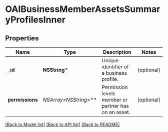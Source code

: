 # OAIBusinessMemberAssetsSummaryProfilesInner

## Properties
Name | Type | Description | Notes
------------ | ------------- | ------------- | -------------
**_id** | **NSString*** | Unique identifier of a business profile. | [optional] 
**permissions** | **NSArray&lt;NSString*&gt;*** | Permission levels member or partner has on an asset. | [optional] 

[[Back to Model list]](../README.md#documentation-for-models) [[Back to API list]](../README.md#documentation-for-api-endpoints) [[Back to README]](../README.md)


